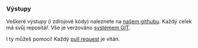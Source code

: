 ### Výstupy

Veškeré výstupy (i zdrojové kódy) naleznete na <a href="https://github.com/otevrenamesta/"><i class="fa fa-github"></i> našem githubu</a>.
Každý celek má svůj repositář.
Vše je verzováno [systémem GIT](http://cs.wikipedia.org/wiki/Git).

I ty můžeš pomoci!
Každý <i class="fa fa-code-fork"></i>
[pull request](http://git-scm.com/book/cs/v1/Distribuovan%C3%BD-charakter-syst%C3%A9mu-Git-P%C5%99isp%C3%ADv%C3%A1n%C3%AD-do-projektu) je vítán.
